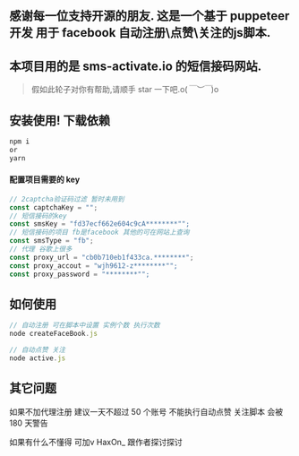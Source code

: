 ## 感谢每一位支持开源的朋友. 这是一个基于 puppeteer 开发 用于 facebook 自动注册\点赞\关注的js脚本.

## 本项目用的是 sms-activate.io 的短信接码网站.

> 假如此轮子对你有帮助,请顺手 star 一下吧.o(_￣︶￣_)o

## 安装使用! 下载依赖

```bash
npm i
or
yarn
```

#### 配置项目需要的 key

```javascript
// 2captcha验证码过滤 暂时未用到
const captchaKey = "";
// 短信接码的key
const smsKey = "fd37ecf662e604c9cA********"";
// 短信接码的项目 fb是facebook 其他的可在网站上查询
const smsType = "fb";
// 代理 谷歌上很多
const proxy_url = "cb0b710eb1f433ca.********";
const proxy_accout = "wjh9612-z********"";
const proxy_password = "********"";
```

## 如何使用

```javascript
// 自动注册 可在脚本中设置 实例个数 执行次数
node createFaceBook.js 

// 自动点赞 关注
node active.js 
```

## 其它问题

如果不加代理注册 建议一天不超过 50 个账号 不能执行自动点赞 关注脚本 会被 180 天警告

如果有什么不懂得 可加v HaxOn_ 跟作者探讨探讨 